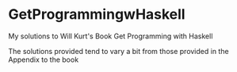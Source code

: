 # GetProgrammingwHaskell
My solutions to Will Kurt's Book Get Programming with Haskell

The solutions provided tend to vary a bit from those provided in the Appendix to the book
